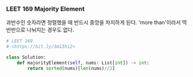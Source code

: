 ### LEET 169 Majority Element

과반수인 숫자라면 정렬했을 때 반드시 중앙을 차지하게 된다. 'more than'이라서 딱 반반으로 나눠지는 경우도 없다.

```python
# LEET 169
# <https://bit.ly/3m13hi2>

class Solution:
    def majorityElement(self, nums: List[int]) -> int:
        return sorted(nums)[len(nums)//2]
```